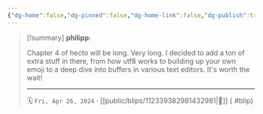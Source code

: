 ```yaml
---
{"dg-home":false,"dg-pinned":false,"dg-home-link":false,"dg-publish":true,"type":"blip","disabled rules":["yaml-title","yaml-title-alias","file-name-heading"],"title":"philipp on mastodon @ 2024-04-26","created-date":"2024-04-26T20:22:28","id":112339382981432980,"updated-date":"2025-05-02T08:50:44","dg-path":"blips/112339382981432981.md","permalink":"/blips/112339382981432981/","dgPassFrontmatter":true,"created":"2024-04-26T20:22:28","updated":"2025-05-02T08:50:44"}
---
```


> [!summary] **philipp**:
>
> Chapter 4 of hecto will be long. Very long. I decided to add a ton of extra stuff in there, from how utf8 works to building up your own emoji to a deep dive into buffers in various text editors. It's worth the wait!
> - - -
>
> 🗓️ `Fri, Apr 26, 2024` · [[public/blips/112339382981432981\|🔗]]
{ #blip}

